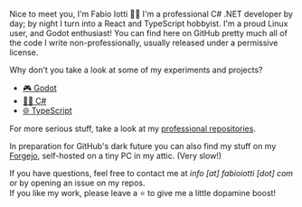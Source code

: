 Nice to meet you, I'm Fabio Iotti 🙋‍♂️ I'm a professional C# .NET developer by day; by night I turn into a React and TypeScript hobbyist. I'm a proud Linux user, and Godot enthusiast! You can find here on GitHub pretty much all of the code I write non-professionally, usually released under a permissive license.

Why don't you take a look at some of my experiments and projects?

- [🎮 Godot](https://github.com/bruce965?tab=repositories&q=Godot&sort=stargazers)
- [👨‍💻 C#](https://github.com/bruce965?tab=repositories&language=c%23&sort=stargazers)
- [🌐 TypeScript](https://github.com/bruce965?tab=repositories&language=typescript&sort=stargazers)

For more serious stuff, take a look at my [professional repositories](https://github.com/fiotti?tab=repositories).

In preparation for GitHub's dark future you can also find my stuff on my [Forgejo](https://git.fabioiotti.com/bruce965), self-hosted on a tiny PC in my attic. (Very slow!)

If you have questions, feel free to contact me at _info [at] fabioiotti [do​t] com_ or by opening an issue on my repos.\
If you like my work, please leave a ⭐ to give me a little dopamine boost!

<!--
## Hi there 👋

**bruce965/bruce965** is a ✨ _special_ ✨ repository because its `README.md` (this file) appears on your GitHub profile.

Here are some ideas to get you started:

- 🔭 I’m currently working on ...
- 🌱 I’m currently learning ...
- 👯 I’m looking to collaborate on ...
- 🤔 I’m looking for help with ...
- 💬 Ask me about ...
- 📫 How to reach me: ...
- 😄 Pronouns: ...
- ⚡ Fun fact: ...
-->
